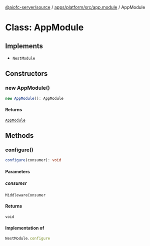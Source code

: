 [@aiofc-server/source](../../../../../index.md) / [apps/platform/src/app.module](../index.md) / AppModule

# Class: AppModule

## Implements

- `NestModule`

## Constructors

### new AppModule()

```ts
new AppModule(): AppModule
```

#### Returns

[`AppModule`](AppModule.md)

## Methods

### configure()

```ts
configure(consumer): void
```

#### Parameters

##### consumer

`MiddlewareConsumer`

#### Returns

`void`

#### Implementation of

```ts
NestModule.configure
```
